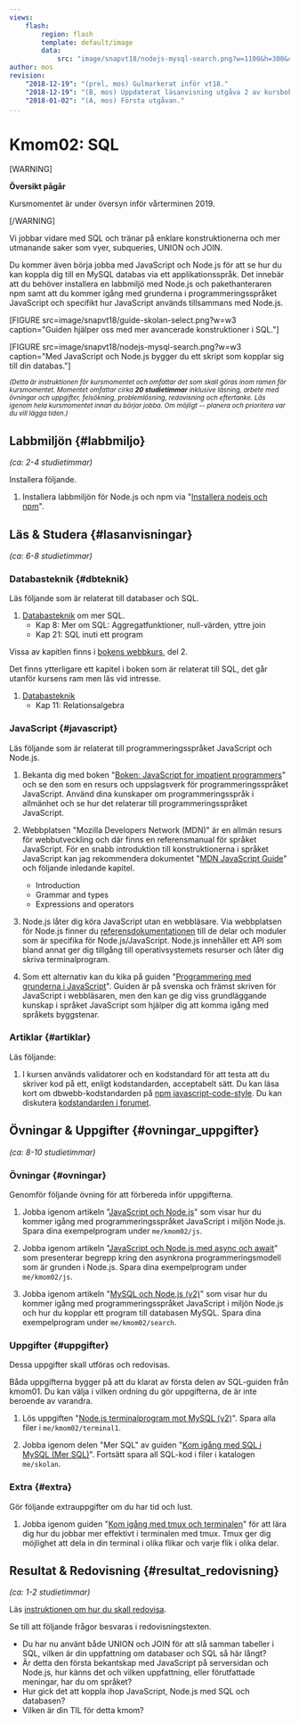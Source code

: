 ```yaml
---
views:
    flash:
        region: flash
        template: default/image
        data:
            src: "image/snapvt18/nodejs-mysql-search.png?w=1100&h=300&cf&a=0,0,55,0&f=grayscale"
author: mos
revision:
    "2018-12-19": "(prel, mos) Gulmarkerat inför vt18."
    "2018-12-19": "(B, mos) Uppdaterat läsanvisning utgåva 2 av kursbok."
    "2018-01-02": "(A, mos) Första utgåvan."
...
```

Kmom02: SQL
====================================

[WARNING]

**Översikt pågår**

Kursmomentet är under översyn inför vårterminen 2019.

[/WARNING]

Vi jobbar vidare med SQL och tränar på enklare konstruktionerna och mer utmanande saker som vyer, subqueries, UNION och JOIN.

Du kommer även börja jobba med JavaScript och Node.js för att se hur du kan koppla dig till en MySQL databas via ett applikationsspråk. Det innebär att du behöver installera en labbmiljö med Node.js och pakethanteraren npm samt att du kommer igång med grunderna i programmeringsspråket JavaScript och specifikt hur JavaScript används tillsammans med Node.js.

<!--more-->

[FIGURE src=image/snapvt18/guide-skolan-select.png?w=w3 caption="Guiden hjälper oss med mer avancerade konstruktioner i SQL."]

[FIGURE src=image/snapvt18/nodejs-mysql-search.png?w=w3 caption="Med JavaScript och Node.js bygger du ett skript som kopplar sig till din databas."]


<small><i>(Detta är instruktionen för kursmomentet och omfattar det som skall göras inom ramen för kursmomentet. Momentet omfattar cirka **20 studietimmar** inklusive läsning, arbete med övningar och uppgifter, felsökning, problemlösning, redovisning och eftertanke. Läs igenom hela kursmomentet innan du börjar jobba. Om möjligt -- planera och prioritera var du vill lägga tiden.)</i></small>



Labbmiljön  {#labbmiljo}
---------------------------------

*(ca: 2-4 studietimmar)*

Installera följande.

1. Installera labbmiljön för Node.js och npm via "[Installera nodejs och npm](labbmiljo/node-och-npm)".




Läs &amp; Studera  {#lasanvisningar}
---------------------------------

*(ca: 6-8 studietimmar)*



### Databasteknik {#dbteknik}

Läs följande som är relaterat till databaser och SQL.

1. [Databasteknik](kunskap/boken-databasteknik) om mer SQL.
    * Kap 8: Mer om SQL: Aggregatfunktioner, null-värden, yttre join
    * Kap 21: SQL inuti ett program

Vissa av kapitlen finns i [bokens webbkurs](http://www.databasteknik.se/webbkursen/), del 2.

Det finns ytterligare ett kapitel i boken som är relaterat till SQL, det går utanför kursens ram men läs vid intresse.

1. [Databasteknik](kunskap/boken-databasteknik)
    * Kap 11: Relationsalgebra



### JavaScript {#javascript}

Läs följande som är relaterat till programmeringsspråket JavaScript och Node.js.

1. Bekanta dig med boken "[Boken: JavaScript for impatient programmers](https://dbwebb.se/kunskap/boken-javascript-for-impatient-programmers)" och se den som en resurs och uppslagsverk för programmeringsspråket JavaScript. Använd dina kunskaper om programmeringsspråk i allmänhet och se hur det relaterar till programmeringsspråket JavaScript.

1. Webbplatsen "Mozilla Developers Network (MDN)" är en allmän resurs för webbutveckling och där finns en referensmanual för språket JavaScript. För en snabb introduktion till konstruktionerna i språket JavaScript kan jag rekommendera dokumentet "[MDN JavaScript Guide](https://developer.mozilla.org/en-US/docs/Web/JavaScript/Guide)" och följande inledande kapitel.
    * Introduction
    * Grammar and types
    * Expressions and operators

1. Node.js låter dig köra JavaScript utan en webbläsare. Via webbplatsen för Node.js finner du [referensdokumentationen](https://nodejs.org/en/docs/) till de delar och moduler som är specifika för Node.js/JavaScript. Node.js innehåller ett API som bland annat ger dig tillgång till operativsystemets resurser och låter dig skriva terminalprogram.

1. Som ett alternativ kan du kika på guiden "[Programmering med grunderna i JavaScript](https://dbwebb.se/guide/javascript1/introduktion)". Guiden är på svenska och främst skriven för JavaScript i webbläsaren, men den kan ge dig viss grundläggande kunskap i språket JavaScript som hjälper dig att komma igång med språkets byggstenar.



### Artiklar {#artiklar}

Läs följande:

1. I kursen används validatorer och en kodstandard för att testa att du skriver kod på ett, enligt kodstandarden, acceptabelt sätt. Du kan läsa kort om dbwebb-kodstandarden på [npm javascript-code-style](https://www.npmjs.com/package/javascript-style-guide). Du kan diskutera [kodstandarden i forumet](t/6327).



Övningar & Uppgifter  {#ovningar_uppgifter}
-------------------------------------------

*(ca: 8-10 studietimmar)*



### Övningar {#ovningar}

Genomför följande övning för att förbereda inför uppgifterna.

1. Jobba igenom artikeln "[JavaScript och Node.js](kunskap/javascript-och-nodejs)" som visar hur du kommer igång med programmeringsspråket JavaScript i miljön Node.js. Spara dina exempelprogram under `me/kmom02/js`.

1. Jobba igenom artikeln "[JavaScript och Node.js med async och await](kunskap/javascript-och-nodejs-med-async-och-await)" som presenterar begrepp kring den asynkrona programmeringsmodell som är grunden i Node.js. Spara dina exempelprogram under `me/kmom02/js`.

1. Jobba igenom artikeln "[MySQL och Node.js (v2)](kunskap/mysql-och-nodejs-v2)" som visar hur du kommer igång med programmeringsspråket JavaScript i miljön Node.js och hur du kopplar ett program till databasen MySQL. Spara dina exempelprogram under `me/kmom02/search`.



### Uppgifter {#uppgifter}

Dessa uppgifter skall utföras och redovisas.

Båda uppgifterna bygger på att du klarat av första delen av SQL-guiden från kmom01. Du kan välja i vilken ordning du gör uppgifterna, de är inte beroende av varandra.

1. Lös uppgiften "[Node.js terminalprogram mot MySQL (v2)](uppgift/nodejs-terminalprogram-mot-mysql-v2)". Spara alla filer i `me/kmom02/terminal1`.

1. Jobba igenom delen "Mer SQL" av guiden "[Kom igång med SQL i MySQL (Mer SQL)](guide/kom-igang-med-sql-i-mysql/mer-sql)". Fortsätt spara all SQL-kod i filer i katalogen `me/skolan`.


<!--
Enkel SQL laboration som visar att studenten kan göra joins/subquery.

1. Gör laborationen "[SQL lab, fortsättning med SQL (sql2)](uppgift/sql-lab-fortsattning-med-sql)" som låter dig fortsätta träna på SQL med SQLite. Spara koden i `me/kmom03/sql2`.

1. Gör laborationen "[Introduktion till nodejs (node1)](uppgift/introduktion-till-nodejs)" för att öva på grunderna i nodejs. Spara koden i `me/kmom03/node1`.

-->



### Extra {#extra}

Gör följande extrauppgifter om du har tid och lust.

1. Jobba igenom guiden "[Kom igång med tmux och terminalen](kunskap/kom-igang-med-tmux-och-terminalen)" för att lära dig hur du jobbar mer effektivt i terminalen med tmux. Tmux ger dig möjlighet att dela in din terminal i olika flikar och varje flik i olika delar.



Resultat & Redovisning  {#resultat_redovisning}
-----------------------------------------------

*(ca: 1-2 studietimmar)*

Läs [instruktionen om hur du skall redovisa](./../redovisa).

Se till att följande frågor besvaras i redovisningstexten.

* Du har nu använt både UNION och JOIN för att slå samman tabeller i SQL, vilken är din uppfattning om databaser och SQL så här långt?
* Är detta den första bekantskap med JavaScript på serversidan och Node.js, hur känns det och vilken uppfattning, eller förutfattade meningar, har du om språket?
* Hur gick det att koppla ihop JavaScript, Node.js med SQL och databasen?
* Vilken är din TIL för detta kmom?

